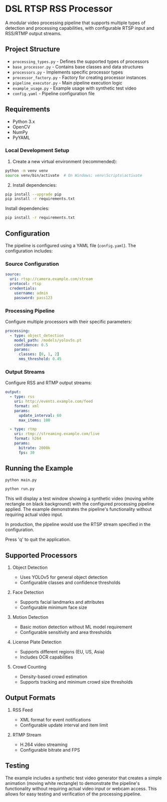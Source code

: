 # DSL RTSP RSS Processor

A modular video processing pipeline that supports multiple types of detection and processing capabilities, with configurable RTSP input and RSS/RTMP output streams.

## Project Structure

- `processing_types.py` - Defines the supported types of processors
- `base_processor.py` - Contains base classes and data structures
- `processors.py` - Implements specific processor types
- `processor_factory.py` - Factory for creating processor instances
- `pipeline_executor.py` - Main pipeline execution logic
- `example_usage.py` - Example usage with synthetic test video
- `config.yaml` - Pipeline configuration file

## Requirements

- Python 3.x
- OpenCV
- NumPy
- PyYAML

### Local Development Setup

1. Create a new virtual environment (recommended):
```bash
python -m venv venv
source venv/bin/activate  # On Windows: venv\Scripts\activate
```

2. Install dependencies:
```bash
pip install --upgrade pip
pip install -r requirements.txt
```


Install dependencies:
```bash
pip install -r requirements.txt
```

## Configuration

The pipeline is configured using a YAML file (`config.yaml`). The configuration includes:

### Source Configuration
```yaml
source:
  uri: rtsp://camera.example.com/stream
  protocol: rtsp
  credentials:
    username: admin
    password: pass123
```

### Processing Pipeline
Configure multiple processors with their specific parameters:
```yaml
processing:
  - type: object_detection
    model_path: /models/yolov5s.pt
    confidence: 0.5
    params:
      classes: [0, 1, 2]
      nms_threshold: 0.45
```

### Output Streams
Configure RSS and RTMP output streams:
```yaml
output:
  - type: rss
    uri: http://events.example.com/feed
    format: xml
    params:
      update_interval: 60
      max_items: 100

  - type: rtmp
    uri: rtmp://streaming.example.com/live
    format: h264
    params:
      bitrate: 2000k
      fps: 30
```

## Running the Example

```bash
python main.py
```


```bash
python run.py
```

This will display a test window showing a synthetic video (moving white rectangle on black background) with the configured processing pipeline applied. The example demonstrates the pipeline's functionality without requiring actual video input.

In production, the pipeline would use the RTSP stream specified in the configuration.

Press 'q' to quit the application.

## Supported Processors

1. Object Detection
   - Uses YOLOv5 for general object detection
   - Configurable classes and confidence thresholds

2. Face Detection
   - Supports facial landmarks and attributes
   - Configurable minimum face size

3. Motion Detection
   - Basic motion detection without ML model requirement
   - Configurable sensitivity and area thresholds

4. License Plate Detection
   - Supports different regions (EU, US, Asia)
   - Includes OCR capabilities

5. Crowd Counting
   - Density-based crowd estimation
   - Supports tracking and minimum crowd size thresholds

## Output Formats

1. RSS Feed
   - XML format for event notifications
   - Configurable update interval and item limit

2. RTMP Stream
   - H.264 video streaming
   - Configurable bitrate and FPS

## Testing

The example includes a synthetic test video generator that creates a simple animation (moving white rectangle) to demonstrate the pipeline's functionality without requiring actual video input or webcam access. This allows for easy testing and verification of the processing pipeline.
